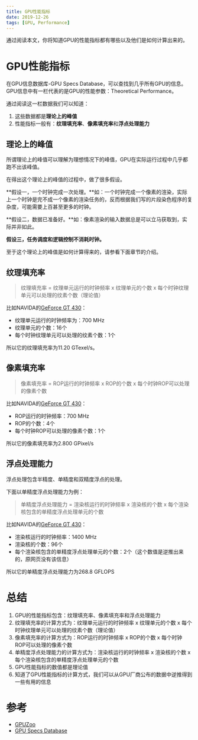 ```yaml
---
title: GPU性能指标
date: 2019-12-26
tags: [GPU, Performance]
---
```


通过阅读本文，你将知道GPU的性能指标都有哪些以及他们是如何计算出来的。

# GPU性能指标

在GPU信息数据库-GPU Specs Database，可以查找到几乎所有GPU的信息。GPU信息中有一栏代表的是GPU的性能参数：Theoretical Performance。

通过阅读这一栏数据我们可以知道：
1. 这些数据都是**理论上的峰值**
1. 性能指标一般有：**纹理填充率**、**像素填充率**和**浮点处理能力**

## 理论上的峰值

所谓理论上的峰值可以理解为理想情况下的峰值，GPU在实际运行过程中几乎都跑不出该峰值。

在得出这个理论上的峰值的过程中，做了很多假设。

**假设一，一个时钟完成一次处理。**如：一个时钟完成一个像素的渲染，实际上一个时钟是完不成一个像素的渲染任务的，反而根据我们写的片段染色程序的复杂度，可能需要上百甚至更多的时钟。

**假设二，数据已准备好。**如：像素渲染的输入数据总是可以立马获取到，实际并非如此。

**假设三，任务调度和逻辑控制不消耗时钟。**

至于这个理论上的峰值是如何计算得来的，请参看下面章节的介绍。

## 纹理填充率

> 纹理填充率 = 纹理单元运行的时钟频率 x 纹理单元的个数 x 每个时钟纹理单元可以处理的纹素个数（理论值）

比如NAVIDA的[GeForce GT 430](https://www.techpowerup.com/gpu-specs/geforce-gt-430.c603)：
- 纹理单元运行的时钟频率为：700 MHz
- 纹理单元的个数：16个
- 每个时钟纹理单元可以处理的纹素个数：1个

所以它的纹理填充率为11.20 GTexel/s。

## 像素填充率

> 像素填充率 = ROP运行的时钟频率 x ROP的个数 x 每个时钟ROP可以处理的像素个数

比如NAVIDA的[GeForce GT 430](https://www.techpowerup.com/gpu-specs/geforce-gt-430.c603)：

- ROP运行的时钟频率：700 MHz
- ROP的个数：4个
- 每个时钟ROP可以处理的像素个数：1个

所以它的像素填充率为2.800 GPixel/s

## 浮点处理能力

浮点处理包含半精度、单精度和双精度浮点的处理。

下面以单精度浮点处理能力为例：

> 单精度浮点处理能力 = 渲染核运行的时钟频率 x 渲染核的个数 x 每个渲染核包含的单精度浮点处理单元的个数

比如NAVIDA的[GeForce GT 430](https://www.techpowerup.com/gpu-specs/geforce-gt-430.c603)：

- 渲染核运行的时钟频率：1400 MHz
- 渲染核的个数：96个
- 每个渲染核包含的单精度浮点处理单元的个数：2个（这个数值是逆推出来的，原网页没有该信息）

所以它的单精度浮点处理能力为268.8 GFLOPS

# 总结
1. GPU的性能指标包含：纹理填充率、像素填充率和浮点处理能力
1. 纹理填充率的计算方式为：纹理单元运行的时钟频率 x 纹理单元的个数 x 每个时钟纹理单元可以处理的纹素个数（理论值）
1. 像素填充率的计算方式为：ROP运行的时钟频率 x ROP的个数 x 每个时钟ROP可以处理的像素个数
1. 单精度浮点处理能力的计算方式为：渲染核运行的时钟频率 x 渲染核的个数 x 每个渲染核包含的单精度浮点处理单元的个数
1. GPU性能指标的数值都是理论值
1. 知道了GPU性能指标的计算方式，我们可以从GPU厂商公布的数据中逆推得到一些有用的信息

# 参考
- [GPUZoo](http://www.gpuzoo.com/)
- [GPU Specs Database](https://www.techpowerup.com/gpu-specs/)

